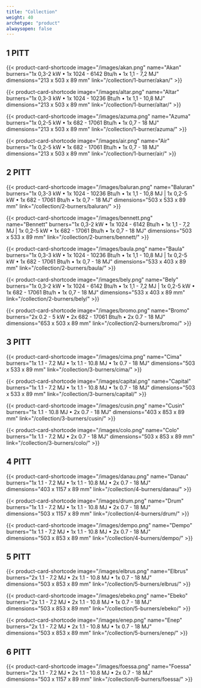 ```yaml
---
title: "Collection"
weight: 40
archetype: "product"
alwaysopen: false
---
```


## 1 PITT

{{< product-card-shortcode image="/images/akan.png" name="Akan" burners="1x 0,3-2 kW • 1x 1024 - 6142 Btu/h • 1x 1,1 - 7,2 MJ" dimensions="213 x 503 x 89 mm" link="/collection/1-burner/akan/" >}}


{{< product-card-shortcode image="/images/altar.png" name="Altar" burners="1x 0,3-3 kW • 1x 1024 - 10236 Btu/h • 1x 1,1 - 10,8 MJ" dimensions="213 x 503 x 89 mm" link="/collection/1-burner/altar/" >}}

{{< product-card-shortcode image="/images/azuma.png" name="Azuma" burners="1x 0,2-5 kW • 1x 682 - 17061 Btu/h • 1x 0,7 - 18 MJ" dimensions="213 x 503 x 89 mm" link="/collection/1-burner/azuma/" >}}

{{< product-card-shortcode image="/images/air.png" name="Air" burners="1x 0,2-5 kW • 1x 682 - 17061 Btu/h • 1x 0,7 - 18 MJ" dimensions="213 x 503 x 89 mm" link="/collection/1-burner/air/" >}}

## 2 PITT

{{< product-card-shortcode image="/images/baluran.png" name="Baluran" burners="1x 0,3-3 kW • 1x 1024 - 10236 Btu/h • 1x 1,1 - 10,8 MJ | 1x 0,2-5 kW • 1x 682 - 17061 Btu/h • 1x 0,7 - 18 MJ" dimensions="503 x 533 x 89 mm" link="/collection/2-burners/baluran/" >}}

{{< product-card-shortcode image="/images/bennett.png" name="Bennett" burners="1x 0,3-2 kW • 1x 1024 - 6142 Btu/h • 1x 1,1 - 7,2 MJ | 1x 0,2-5 kW • 1x 682 - 17061 Btu/h • 1x 0,7 - 18 MJ" dimensions="503 x 533 x 89 mm" link="/collection/2-burners/bennett/" >}}

{{< product-card-shortcode image="/images/baula.png" name="Baula" burners="1x 0,3-3 kW • 1x 1024 - 10236 Btu/h • 1x 1,1 - 10,8 MJ | 1x 0,2-5 kW • 1x 682 - 17061 Btu/h • 1x 0,7 - 18 MJ" dimensions="533 x 403 x 89 mm" link="/collection/2-burners/baula/" >}}

{{< product-card-shortcode image="/images/bely.png" name="Bely" burners="1x 0,3-2 kW • 1x 1024 - 6142 Btu/h • 1x 1,1 - 7,2 MJ | 1x 0,2-5 kW • 1x 682 - 17061 Btu/h • 1x 0,7 - 18 MJ" dimensions="533 x 403 x 89 mm" link="/collection/2-burners/bely/" >}}

{{< product-card-shortcode image="/images/bromo.png" name="Bromo" burners="2x 0.2 - 5 kW • 2x 682 - 17061 Btu/h • 2x 0.7 - 18 MJ" dimensions="653 x 503 x 89 mm" link="/collection/2-burners/bromo/" >}}

## 3 PITT

{{< product-card-shortcode image="/images/cima.png" name="Cima" burners="1x 1.1 - 7.2 MJ • 1x 1.1 - 10.8 MJ • 1x 0.7 - 18 MJ" dimensions="503 x 533 x 89 mm" link="/collection/3-burners/cima/" >}}

{{< product-card-shortcode image="/images/capital.png" name="Capital" burners="1x 1.1 - 7.2 MJ • 1x 1.1 - 10.8 MJ • 1x 0.7 - 18 MJ" dimensions="503 x 533 x 89 mm" link="/collection/3-burners/capital/" >}}

{{< product-card-shortcode image="/images/cusin.png" name="Cusin" burners="1x 1.1 - 10.8 MJ • 2x 0.7 - 18 MJ" dimensions="403 x 853 x 89 mm" link="/collection/3-burners/cusin/" >}}

{{< product-card-shortcode image="/images/colo.png" name="Colo" burners="1x 1.1 - 7.2 MJ • 2x 0.7 - 18 MJ" dimensions="503 x 853 x 89 mm" link="/collection/3-burners/colo/" >}}

## 4 PITT

{{< product-card-shortcode image="/images/danau.png" name="Danau" burners="1x 1.1 - 7.2 MJ • 1x 1.1 - 10.8 MJ • 2x 0.7 - 18 MJ" dimensions="403 x 1157 x 89 mm" link="/collection/4-burners/danau/" >}}

{{< product-card-shortcode image="/images/drum.png" name="Drum" burners="1x 1.1 - 7.2 MJ • 1x 1.1 - 10.8 MJ • 2x 0.7 - 18 MJ" dimensions="503 x 1157 x 89 mm" link="/collection/4-burners/drum/" >}}

{{< product-card-shortcode image="/images/dempo.png" name="Dempo" burners="1x 1.1 - 7.2 MJ • 1x 1.1 - 10.8 MJ • 2x 0.7 - 18 MJ" dimensions="503 x 853 x 89 mm" link="/collection/4-burners/dempo/" >}}

## 5 PITT
{{< product-card-shortcode image="/images/elbrus.png" name="Elbrus" burners="2x 1.1 - 7.2 MJ • 2x 1.1 - 10.8 MJ • 1x 0.7 - 18 MJ" dimensions="503 x 853 x 89 mm" link="/collection/5-burners/elbrus/" >}}

{{< product-card-shortcode image="/images/ebeko.png" name="Ebeko" burners="2x 1.1 - 7.2 MJ • 2x 1.1 - 10.8 MJ • 1x 0.7 - 18 MJ" dimensions="503 x 853 x 89 mm" link="/collection/5-burners/ebeko/" >}}

{{< product-card-shortcode image="/images/enep.png" name="Enep" burners="2x 1.1 - 7.2 MJ • 2x 1.1 - 10.8 MJ • 1x 0.7 - 18 MJ" dimensions="503 x 853 x 89 mm" link="/collection/5-burners/enep/" >}}

## 6 PITT
{{< product-card-shortcode image="/images/foessa.png" name="Foessa" burners="2x 1.1 - 7.2 MJ • 2x 1.1 - 10.8 MJ • 2x 0.7 - 18 MJ" dimensions="503 x 1157 x 89 mm" link="/collection/6-burners/foessa/" >}}
